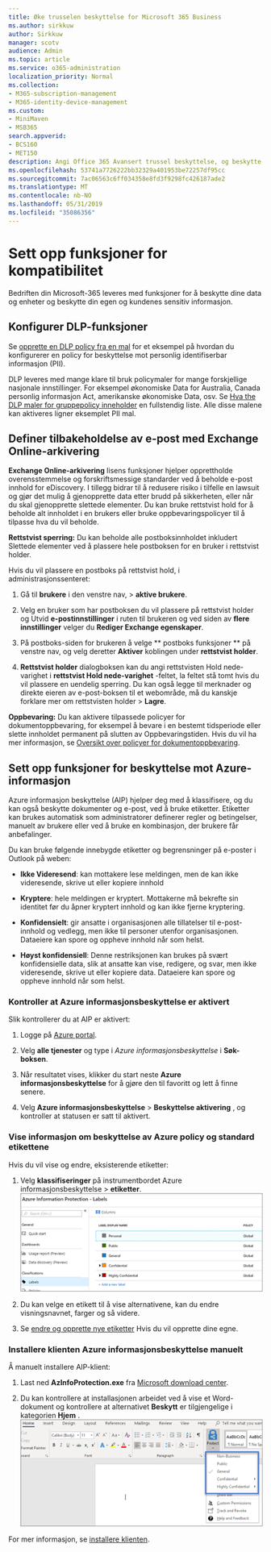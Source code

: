 ```yaml
---
title: Øke trusselen beskyttelse for Microsoft 365 Business
ms.author: sirkkuw
author: Sirkkuw
manager: scotv
audience: Admin
ms.topic: article
ms.service: o365-administration
localization_priority: Normal
ms.collection:
- M365-subscription-management
- M365-identity-device-management
ms.custom:
- MiniMaven
- MSB365
search.appverid:
- BCS160
- MET150
description: Angi Office 365 Avansert trussel beskyttelse, og beskytte sensitive data.
ms.openlocfilehash: 53741a7726222bb32329a401953be72257df95cc
ms.sourcegitcommit: 7ac06563c6ff034358e8fd3f9298fc426187ade2
ms.translationtype: MT
ms.contentlocale: nb-NO
ms.lasthandoff: 05/31/2019
ms.locfileid: "35086356"
---
```

# <a name="set-up-compliance-features"></a>Sett opp funksjoner for kompatibilitet

Bedriften din Microsoft-365 leveres med funksjoner for å beskytte dine data og enheter og beskytte din egen og kundenes sensitiv informasjon.

## <a name="set-up-dlp-features"></a>Konfigurer DLP-funksjoner

Se [opprette en DLP policy fra en mal](https://support.office.com/article/59414438-99f5-488b-975c-5023f2254369) for et eksempel på hvordan du konfigurerer en policy for beskyttelse mot personlig identifiserbar informasjon (PII). 
  
DLP leveres med mange klare til bruk policymaler for mange forskjellige nasjonale innstillinger. For eksempel økonomiske Data for Australia, Canada personlig informasjon Act, amerikanske økonomiske Data, osv. Se [Hva the DLP maler for gruppepolicy inneholder](https://support.office.com/article/c2e588d3-8f4f-4937-a286-8c399f28953a) en fullstendig liste. Alle disse malene kan aktiveres ligner eksemplet PII mal. 
  
## <a name="set-up-email-retention-with-exchange-online-archiving"></a>Definer tilbakeholdelse av e-post med Exchange Online-arkivering

 **Exchange Online-arkivering** lisens funksjoner hjelper opprettholde overensstemmelse og forskriftsmessige standarder ved å beholde e-post innhold for eDiscovery. I tillegg bidrar til å redusere risiko i tilfelle en lawsuit og gjør det mulig å gjenopprette data etter brudd på sikkerheten, eller når du skal gjenopprette slettede elementer. Du kan bruke rettstvist hold for å beholde alt innholdet i en brukers eller bruke oppbevaringspolicyer til å tilpasse hva du vil beholde.
  
**Rettstvist sperring:** Du kan beholde alle postboksinnholdet inkludert Slettede elementer ved å plassere hele postboksen for en bruker i rettstvist holder. 
    
Hvis du vil plassere en postboks på rettstvist hold, i administrasjonssenteret:
    
1. Gå til **brukere** i den venstre nav, \> **aktive brukere**.
    
2. Velg en bruker som har postboksen du vil plassere på rettstvist holder og Utvid **e-postinnstillinger** i ruten til brukeren og ved siden av **flere innstillinger** velger du **Rediger Exchange egenskaper**.
    
3. På postboks-siden for brukeren å velge ** postboks funksjoner ** på venstre nav, og velg deretter **Aktiver** koblingen under **rettstvist holder**.
    
4. **Rettstvist holder** dialogboksen kan du angi rettstvisten Hold nede-varighet i **rettstvist Hold nede-varighet** -feltet, la feltet stå tomt hvis du vil plassere en uendelig sperring. Du kan også legge til merknader og direkte eieren av e-post-boksen til et webområde, må du kanskje forklare mer om rettstvisten holder \> **Lagre**.
    
**Oppbevaring:** Du kan aktivere tilpassede policyer for dokumentoppbevaring, for eksempel å bevare i en bestemt tidsperiode eller slette innholdet permanent på slutten av Oppbevaringstiden. Hvis du vil ha mer informasjon, se [Oversikt over policyer for dokumentoppbevaring](https://support.office.com/article/5e377752-700d-4870-9b6d-12bfc12d2423).

## <a name="set-up-azure-information-protection-features"></a>Sett opp funksjoner for beskyttelse mot Azure-informasjon

Azure informasjon beskyttelse (AIP) hjelper deg med å klassifisere, og du kan også beskytte dokumenter og e-post, ved å bruke etiketter. Etiketter kan brukes automatisk som administratorer definerer regler og betingelser, manuelt av brukere eller ved å bruke en kombinasjon, der brukere får anbefalinger.

Du kan bruke følgende innebygde etiketter og begrensninger på e-poster i Outlook på weben:
  
- **Ikke Videresend**: kan mottakere lese meldingen, men de kan ikke videresende, skrive ut eller kopiere innhold
    
- **Kryptere**: hele meldingen er kryptert. Mottakerne må bekrefte sin identitet før du åpner kryptert innhold og kan ikke fjerne kryptering.
    
- **Konfidensielt**: gir ansatte i organisasjonen alle tillatelser til e-post-innhold og vedlegg, men ikke til personer utenfor organisasjonen. Dataeiere kan spore og oppheve innhold når som helst.
    
- **Høyst konfidensiell**: Denne restriksjonen kan brukes på svært konfidensielle data, slik at ansatte kan vise, redigere, og svar, men ikke videresende, skrive ut eller kopiere data. Dataeiere kan spore og oppheve innhold når som helst.

### <a name="make-sure-azure-information-protection-is-activated"></a>Kontroller at Azure informasjonsbeskyttelse er aktivert

Slik kontrollerer du at AIP er aktivert:

1. Logge på [Azure portal](https://portal.azure.com/).

2. Velg **alle tjenester** og type i *Azure informasjonsbeskyttelse* i **Søk-boksen**.

3. Når resultatet vises, klikker du start neste **Azure informasjonsbeskyttelse** for å gjøre den til favoritt og lett å finne senere.

4. Velg **Azure informasjonsbeskyttelse** \> **Beskyttelse aktivering** , og kontroller at statusen er satt til aktivert. 

### <a name="view-the-azure-information-protection-policy-and-default-labels"></a>Vise informasjon om beskyttelse av Azure policy og standard etikettene 

Hvis du vil vise og endre, eksisterende etiketter:

1. Velg **klassifiseringer** på instrumentbordet Azure informasjonsbeskyttelse \> **etiketter**. <br/>![Standard etiketter for Azure informasjonsbeskyttelse.](media/AIPLabels.png)

2. Du kan velge en etikett til å vise alternativene, kan du endre visningsnavnet, farger og så videre.
 
3. Se [endre og opprette nye etiketter](https://docs.microsoft.com/azure/information-protection/infoprotect-tutorial-step2) Hvis du vil opprette dine egne. 

### <a name="install-the-azure-information-protection-client-manually"></a>Installere klienten Azure informasjonsbeskyttelse manuelt

Å manuelt installere AIP-klient:

1. Last ned **AzInfoProtection.exe** fra [Microsoft download center](https://www.microsoft.com/download/details.aspx?id=53018).
 
2. Du kan kontrollere at installasjonen arbeidet ved å vise et Word-dokument og kontrollere at alternativet **Beskytt** er tilgjengelige i kategorien **Hjem** . <br/>![Kategorien beskyttelse rullegardinlisten i et Word-dokument.](media/Word_Protect.png)

For mer informasjon, se [installere klienten](https://docs.microsoft.com/azure/information-protection/infoprotect-tutorial-step3).
